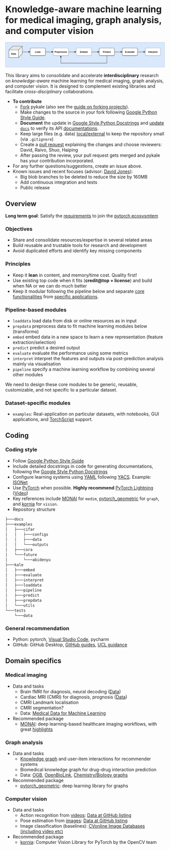 # Knowledge-aware machine learning for medical imaging, graph analysis, and computer vision

<img src="docs/pykaleWorkflow.png"
     alt="Machine learning workflow"
     style="float: center;" />

This library aims to consolidate and accelerate **interdisciplinary** research on *knowledge-aware* machine learning for medical imaging, graph analysis, and computer vision. It is designed to complement existing libraries and facilitate *cross-disciplinary* collaborations.

* **To contribute**
  * [Fork](https://docs.github.com/en/free-pro-team@latest/github/getting-started-with-github/fork-a-repo) pykale (also see the [guide on forking projects](https://guides.github.com/activities/forking/)).
  * Make changes to the source in your fork following [Google Python Style Guide](https://github.com/google/styleguide/blob/gh-pages/pyguide.md).
  * **Document** the update in [Google Style Python Docstrings](https://sphinxcontrib-napoleon.readthedocs.io/en/latest/example_google.html) and [update `docs`](https://github.com/pykale/pykale/tree/master/docs) to verify its API [documentations](https://pykale.readthedocs.io/en/latest/).
  * Keep large files (e.g. data) [local/external](https://github.com/pykale/pykale/tree/master/examples/data) to keep the repository small (via `.gitignore`)
  * Create a [pull request](https://github.com/pykale/pykale/pulls) explaining the changes and choose reviewers: David, Raivo, Shuo, Haiping
  * After passing the review, your pull request gets merged and pykale has your contribution incorporated.
* For any further questions/suggestions, create an issue above.
* Known issues and recent focuses (advisor: [David Jones](https://github.com/drj11)):
  * Big blob branches to be deleted to reduce the size by 160MB
  * Add continuous integration and tests
  * Public release

## Overview

**Long term goal**: Satisfy the [requirements](https://pytorch.org/ecosystem/join) to join the [pytorch ecosysmtem](https://pytorch.org/ecosystem/)

### Objectives

* Share and consolidate resources/expertise in several related areas
* Build reusable and trustable tools for research and development
* Avoid duplicated efforts and identify key missing components

### Principles

* Keep it **lean** in content, and memory/time cost. Quality first!
* Use existing top code when it fits (**credit@top + license**) and build when NA or we can do much better
* Keep it modular following the pipeline below and separate [core functionalities](https://github.com/pykale/pykale/tree/master/kale) from [specific applications](https://github.com/pykale/pykale/tree/master/examples).

### Pipeline-based modules

* `loaddata` load data from disk or online resources as in input
* `prepdata` preprocess data to fit machine learning modules below (transforms)
* `embed` embed data in a new space to learn a new representation (feature extraction/selection)
* `predict` predict a desired output
* `evaluate` evaluate the performance using some metrics
* `interpret` interpret the features and outputs via post-prediction analysis mainly via visualisation
* `pipeline` specify a machine learning workflow by combining several other modules

We need to design these core modules to be generic, reusable, customizable, and not specific to a particular dataset. 

### Dataset-specific modules

* `examples`: Real-application on particular datasets, with notebooks, GUI applications, and [TorchScript](https://pytorch.org/docs/stable/jit.html) support.

## Coding

### Coding style

* Follow [Google Python Style Guide](https://github.com/google/styleguide/blob/gh-pages/pyguide.md)
* Include detailed docstrings in code for generating documentations, following the [Google Style Python Docstrings](https://sphinxcontrib-napoleon.readthedocs.io/en/latest/example_google.html)
* Configure learning systems using [YAML](https://en.wikipedia.org/wiki/YAML) following [YACS](https://github.com/rbgirshick/yacs). Example: [ISONet](https://github.com/HaozhiQi/ISONet)
* Use [PyTorch](https://pytorch.org/tutorials/) when possible. **Highly recommend** [PyTorch Lightning](https://towardsdatascience.com/from-pytorch-to-pytorch-lightning-a-gentle-introduction-b371b7caaf09) ([Video](https://www.youtube.com/watch?v=QHww1JH7IDU))
* Key references include [MONAI](https://github.com/Project-MONAI/MONAI) for `medim`, [pytorch_geometric](https://github.com/rusty1s/pytorch_geometric) for `graph`, and [kornia](https://github.com/kornia/kornia) for `vision`.
* Repository structure

```
├───docs
├───examples
│   ├───cifar
│   │   ├───configs
│   │   ├───data
│   │   └───outputs
│   ├───cora
│   └───future
│       └───abidenyu
├───kale
│   ├───embed
│   ├───evaluate
│   ├───interpret
│   ├───loaddata
│   ├───pipeline
│   ├───predict
│   ├───prepdata
│   └───utils
└───tests
    └───data
```

### General recommendation

* Python: pytorch, [Visual Studio Code](https://code.visualstudio.com/download), pycharm
* GitHub: GitHub Desktop, [GitHub guides](https://guides.github.com/), [UCL guidance](https://www.ucl.ac.uk/isd/services/research-it/research-software-development-tools/support-for-ucl-researchers-to-use-github)

## Domain specifics

### Medical imaging

* Data and tasks
  * Brain fMRI for diagnosis, neural decoding ([Data](https://github.com/cMadan/openMorph))
  * Cardiac MRI (CMRI) for diagnosis, prognosis ([Data](http://www.cardiacatlas.org/challenges/))
  * CMRI Landmark localisation
  * CMRI segmentation?
  * Data: [Medical Data for Machine Learning](https://github.com/beamandrew/medical-data)
* Recommended package
  * [MONAI](https://github.com/Project-MONAI/MONAI): deep learning-based healthcare imaging workflows, with great [highlights](https://docs.monai.io/en/latest/highlights.html)

### Graph analysis

* Data and tasks
  * [Knowledge graph](https://github.com/shaoxiongji/awesome-knowledge-graph) and user-item interactions for recommender systems
  * Biomedical knowledge graph for drug-drug interaction prediction
  * Data: [OGB](https://github.com/snap-stanford/ogb), [OpenBioLink](https://github.com/OpenBioLink/OpenBioLink), [Chemistry/Biology graphs](https://github.com/mufeili/DL4MolecularGraph#benchmark-and-dataset)
* Recommended package
  * [pytorch_geometric](https://github.com/rusty1s/pytorch_geometric): deep learning library for graphs

### Computer vision

* Data and tasks
  * Action recognition from [videos](https://www.di.ens.fr/~miech/datasetviz/): [Data at GitHub listing](https://github.com/jinwchoi/awesome-action-recognition)
  * Pose estimation from [images](https://www.simonwenkel.com/2018/12/09/Datasets-for-human-pose-estimation.html): [Data at GitHub listing](https://github.com/cbsudux/awesome-human-pose-estimation#datasets)
  * Image classification (baselines): [CVonline Image Databases (including video etc)](http://homepages.inf.ed.ac.uk/rbf/CVonline/Imagedbase.htm)
* Recommended package
  * [kornia](https://github.com/kornia/kornia): Computer Vision Library for PyTorch by the OpenCV team
